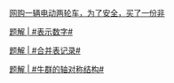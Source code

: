 [网购一辆电动两轮车，为了安全，买了一份非](https://www.nowcoder.com/feed/main/detail/6cbbf61280aa4a9cbffc1282b2bdfd60?fromPut=jj-github&urlSource=extension-api)

[题解 | #表示数字#](https://www.nowcoder.com/discuss/637878406658400256?fromPut=jj-github&urlSource=extension-api)

[题解 | #合并表记录#](https://www.nowcoder.com/discuss/637882146383798272?fromPut=jj-github&urlSource=extension-api)

[题解 | #牛群的轴对称结构#](https://www.nowcoder.com/discuss/637896082491449344?fromPut=jj-github&urlSource=extension-api)
